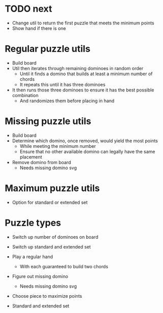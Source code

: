 # TODO next
* Change util to return the first puzzle that meets the minimum points
* Show hand if there is one

# Regular puzzle utils
* Build board
* Util then iterates through remaining dominoes in random order
    * Until it finds a domino that builds at least a minimum number of chords
    * It repeats this until it has three dominoes
* It then runs those three dominoes to ensure it has the best possible combination
    * And randomizes them before placing in hand

# Missing puzzle utils
* Build board
* Determine which domino, once removed, would yield the most points
    * While meeting the minimum number
    * Ensure that no other available domino can legally have the same placement
* Remove domino from board
    * Needs missing domino svg

# Maximum puzzle utils
* Option for standard or extended set
# Puzzle types
* Switch up number of dominoes on board
* Switch up standard and extended set
* Play a regular hand
    * With each guaranteed to build two chords
* Figure out missing domino
    * Needs missing domino svg
* Choose piece to maximize points

* Standard and extended set
